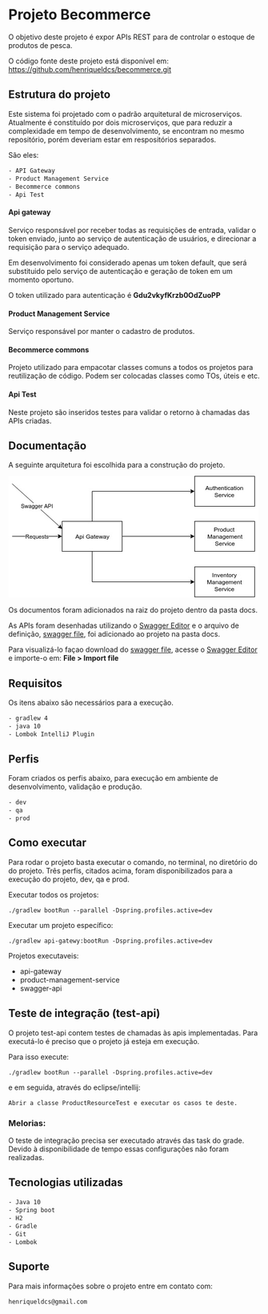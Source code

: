 # Projeto Becommerce

O objetivo deste projeto é expor APIs REST para de controlar o estoque de produtos de pesca.

O código fonte deste projeto está disponível em:
	https://github.com/henriqueldcs/becommerce.git
	
## Estrutura do projeto

Este sistema foi projetado com o padrão arquitetural de microserviços. Atualmente é constituído por dois microserviços, 
que para reduzir a complexidade em tempo de desenvolvimento, se encontram no mesmo repositório, porém deveriam estar em respositórios separados.

São eles:
    
    - API Gateway
    - Product Management Service
    - Becommerce commons
    - Api Test
        
#### Api gateway
Serviço responsável por receber todas as requisições de entrada, validar o token enviado, 
junto ao serviço de autenticação de usuários, e direcionar a requisição para o serviço adequado.

Em desenvolvimento foi considerado apenas um token default, que será substituido pelo serviço de autenticação e geração de token em um momento oportuno.

O token utilizado para autenticação é **Gdu2vkyfKrzb0OdZuoPP**

#### Product Management Service  
Serviço responsável por manter o cadastro de produtos.

#### Becommerce commons
Projeto utilizado para empacotar classes comuns a todos os projetos para reutilização de código. Podem ser colocadas classes como TOs, úteis e etc.

####  Api Test
Neste projeto são inseridos testes para validar o retorno à chamadas das APIs criadas.



## Documentação

A seguinte arquitetura foi escolhida para a construção do projeto.

![Diagrama arquitetural](docs/diagrama%20arquitetural.jpg)


Os documentos foram adicionados na raiz do projeto dentro da pasta docs.

As APIs foram desenhadas utilizando o [Swagger Editor](http://editor.swagger.io/) e o arquivo de definição,
 [swagger file](docs/swagger.yaml), foi adicionado ao projeto na pasta docs.
 
 Para visualizá-lo façao download do [swagger file](docs/swagger.yaml), acesse o [Swagger Editor](http://editor.swagger.io/) 
 e importe-o em: **File > Import file** 


## Requisitos

Os itens abaixo são necessários para a execução.

	- gradlew 4
	- java 10
	- Lombok IntelliJ Plugin

## Perfis

Foram criados os perfis abaixo, para execução em ambiente de desenvolvimento, validação e produção.

    - dev
    - qa
    - prod

## Como executar

Para rodar o projeto basta executar o comando, no terminal, no diretório do do projeto. Três perfis, citados acima, foram 
disponibilizados para a execução do projeto, dev, qa e prod. 

Executar todos os projetos:

    ./gradlew bootRun --parallel -Dspring.profiles.active=dev

Executar um projeto específico:

    ./gradlew api-gatewy:bootRun -Dspring.profiles.active=dev
    
Projetos executaveis:
- api-gateway
- product-management-service   
- swagger-api

## Teste de integração (test-api)

O projeto test-api contem testes de chamadas às apis implementadas. Para executá-lo é preciso que o projeto já esteja em execução.

Para isso execute:

    ./gradlew bootRun --parallel -Dspring.profiles.active=dev
    
e em seguida, através do eclipse/intellij:

    Abrir a classe ProductResourceTest e executar os casos te deste.
    
### Melorias:
O teste de integração precisa ser executado através das task do grade.
Devido à disponibilidade de tempo essas configurações não foram realizadas.

    
## Tecnologias utilizadas
    
    - Java 10
    - Spring boot
    - H2
    - Gradle
    - Git
    - Lombok

    
## Suporte

Para mais informações sobre o projeto entre em contato com:
    
    henriqueldcs@gmail.com
    